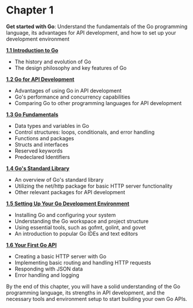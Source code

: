 
# Chapter 1 

**Get started with Go**: Understand the fundamentals of the Go programming language, its advantages for API development, and how to set up your development environment

[**1.1 Introduction to Go**](1.1-introduction-to-go.md)
- The history and evolution of Go
- The design philosophy and key features of Go

[**1.2 Go for API Development**](1.2-go-for-api-development.md)
- Advantages of using Go in API development
- Go's performance and concurrency capabilities
- Comparing Go to other programming languages for API development

[**1.3 Go Fundamentals**](1.3-go-fundamentals.md)
- Data types and variables in Go
- Control structures: loops, conditionals, and error handling
- Functions and packages
- Structs and interfaces
- Reserved keywords
- Predeclared Identifiers

[**1.4 Go's Standard Library**](1.4-go-standard-library.md)
- An overview of Go's standard library
- Utilizing the net/http package for basic HTTP server functionality
- Other relevant packages for API development

[**1.5 Setting Up Your Go Development Environment**](1.5-setting-up-your-go-development-environment.md)
- Installing Go and configuring your system
- Understanding the Go workspace and project structure
- Using essential tools, such as gofmt, golint, and govet
- An introduction to popular Go IDEs and text editors

[**1.6 Your First Go API**](1.6-your-first-go-api.md)
- Creating a basic HTTP server with Go
- Implementing basic routing and handling HTTP requests
- Responding with JSON data
- Error handling and logging


By the end of this chapter, you will have a solid understanding of the Go programming language, its strengths in API development, and the necessary tools and environment setup to start building your own Go APIs.
